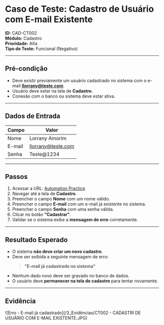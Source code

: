 # Caso de Teste: Cadastro de Usuário com E-mail Existente

**ID:** CAD-CT002  
**Módulo:** Cadastro  
**Prioridade:** Alta  
**Tipo de Teste:** Funcional (Negativo)  

---

## Pré-condição
- Deve existir previamente um usuário cadastrado no sistema com o e-mail **llorrany@teste.com**.
- Usuário deve estar na tela de **Cadastro**.
- Conexão com o banco ou sistema deve estar ativa.

---

## Dados de Entrada
| Campo  | Valor               |
|--------|---------------------|
| Nome   | Lorrany Amorim      |
| E-mail | llorrany@teste.com |
| Senha  | Teste@1234          |

---

## Passos
1. Acessar a URL: [Automation Practice](https://www.automationpratice.com.br/)
2. Navegar até a tela de **Cadastro**.
3. Preencher o campo **Nome** com um nome válido.
4. Preencher o campo **E-mail** com um e-mail já existente no sistema.
5. Preencher o campo **Senha** com uma senha válida.
6. Clicar no botão **"Cadastrar"**.
7. Validar se o sistema exibe a **mensagem de erro** corretamente.

---

## Resultado Esperado
- O sistema **não deve criar um novo cadastro**.
- Deve ser exibida a seguinte mensagem de erro:
  > **"E-mail já cadastrado no sistema"**
- Nenhum dado novo deve ser gravado no banco de dados.
- O usuário deve **permanecer na tela de cadastro** para tentar novamente.

---

## Evidência
![Erro - E-mail já cadastrado](/3_Evidências/CT002 - CADASTRI DE USUÁRIO COM E-MAIL EXISTENTE.JPG)
